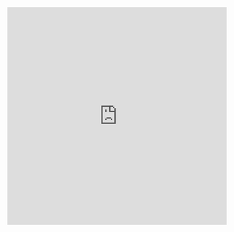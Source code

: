 <iframe src='https://flask.io/IqGpL57eI4D8?embed=true' style='width: 100%; height: 500px;' frameborder='0' allowfullscreen='allowfullscreen'></iframe>
